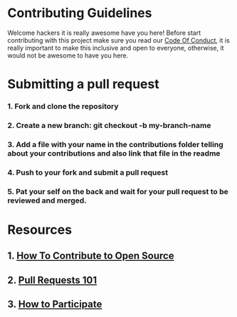 # Contributing Guidelines
Welcome hackers it is really awesome have you here! Before start contributing with this project make sure you read our [Code Of Conduct](https://github.com/inirah02/TYRBO/blob/main/CODE_OF_CONDUCT.md), it is really important to make this inclusive and open to everyone, otherwise, it would not be awesome to have you here.

# Submitting a pull request
### 1. Fork and clone the repository
### 2. Create a new branch: git checkout -b my-branch-name
### 3. Add a file with your name in the contributions folder telling about your contributions and also link that file in the readme
### 4. Push to your fork and submit a pull request
### 5. Pat your self on the back and wait for your pull request to be reviewed and merged.

# Resources
## 1. [How To Contribute to Open Source](https://opensource.guide/how-to-contribute/)
## 2. [Pull Requests 101](https://docs.github.com/en/pull-requests/collaborating-with-pull-requests/proposing-changes-to-your-work-with-pull-requests/about-pull-requests)
## 3. [How to Participate](https://www.freecodecamp.org/news/how-anyone-can-participate-in-hacktoberfest/)
